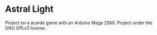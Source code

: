# Astral Light
 Project on a acarde game with an Arduino Mega 2560. Project under the GNU GPLv3 license.
